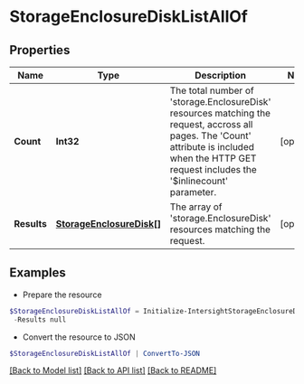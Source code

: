 # StorageEnclosureDiskListAllOf
## Properties

Name | Type | Description | Notes
------------ | ------------- | ------------- | -------------
**Count** | **Int32** | The total number of &#39;storage.EnclosureDisk&#39; resources matching the request, accross all pages. The &#39;Count&#39; attribute is included when the HTTP GET request includes the &#39;$inlinecount&#39; parameter. | [optional] 
**Results** | [**StorageEnclosureDisk[]**](StorageEnclosureDisk.md) | The array of &#39;storage.EnclosureDisk&#39; resources matching the request. | [optional] 

## Examples

- Prepare the resource
```powershell
$StorageEnclosureDiskListAllOf = Initialize-IntersightStorageEnclosureDiskListAllOf  -Count null `
 -Results null
```

- Convert the resource to JSON
```powershell
$StorageEnclosureDiskListAllOf | ConvertTo-JSON
```

[[Back to Model list]](../README.md#documentation-for-models) [[Back to API list]](../README.md#documentation-for-api-endpoints) [[Back to README]](../README.md)

